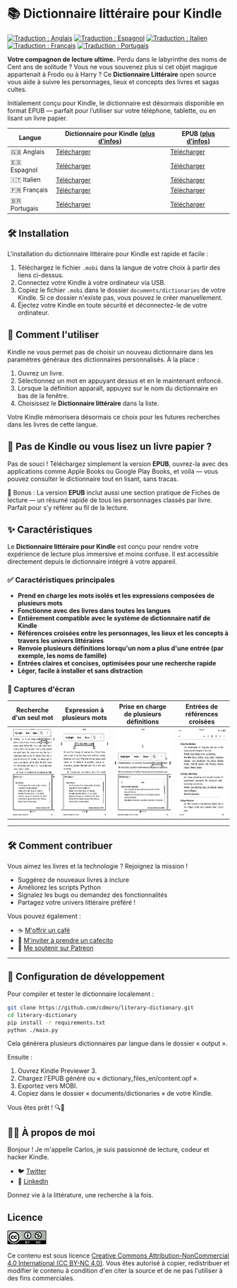 # 📚 Dictionnaire littéraire pour Kindle

[![Traduction : Anglais](https://img.shields.io/badge/traduction-en-blue.svg)](README.md)
[![Traduction : Espagnol](https://img.shields.io/badge/traduction-es-red.svg)](README.es.md)
[![Traduction : Italien](https://img.shields.io/badge/traduction-it-green.svg)](README.it.md)
[![Traduction : Français](https://img.shields.io/badge/traduction-fr-darkblue.svg)](README.fr.md)
[![Traduction : Portugais](https://img.shields.io/badge/traduction-pt-yellow.svg)](README.pt.md)

**Votre compagnon de lecture ultime.**
Perdu dans le labyrinthe des noms de Cent ans de solitude ? Vous ne vous souvenez plus si cet objet magique appartenait à Frodo ou à Harry ? Ce **Dictionnaire Littéraire** open source vous aide à suivre les personnages, lieux et concepts des livres et sagas cultes.

Initialement conçu pour Kindle, le dictionnaire est désormais disponible en format EPUB — parfait pour l’utiliser sur votre téléphone, tablette, ou en lisant un livre papier.

|Langue| Dictionnaire pour Kindle ([plus d’infos](#️-kindle-version-installation)) | EPUB ([plus d’infos](#-dont-have-a-kindle-or-reading-a-physical-book)) |
|---|---|---|
|🇬🇧 Anglais|[Télécharger](https://github.com/cdmoro/literary-dictionary/releases/download/v1.2.0/Bonadeo.Carlos.-.Literary.Dictionary.EN.v1.2.0.mobi)|[Télécharger](https://github.com/cdmoro/literary-dictionary/releases/download/v1.2.0/Bonadeo.Carlos.-.Literary.Dictionary.EN.v1.2.0.epub)|
|🇪🇸 Espagnol|[Télécharger](https://github.com/cdmoro/literary-dictionary/releases/download/v1.2.0/Bonadeo.Carlos.-.Diccionario.Literario.ES.v1.2.0.mobi)|[Télécharger](https://github.com/cdmoro/literary-dictionary/releases/download/v1.2.0/Bonadeo.Carlos.-.Diccionario.Literario.ES.v1.2.0.epub)|
|🇮🇹 Italien|[Télécharger](https://github.com/cdmoro/literary-dictionary/releases/download/v1.2.0/Bonadeo.Carlos.-.Dizionario.Letterario.IT.v1.2.0.mobi)|[Télécharger](https://github.com/cdmoro/literary-dictionary/releases/download/v1.2.0/Bonadeo.Carlos.-.Dizionario.Letterario.IT.v1.2.0.epub)|
|🇫🇷 Français|[Télécharger](https://github.com/cdmoro/literary-dictionary/releases/download/v1.2.0/Bonadeo.Carlos.-.Dictionnaire.Litteraire.FR.v1.2.0.mobi)|[Télécharger](https://github.com/cdmoro/literary-dictionary/releases/download/v1.2.0/Bonadeo.Carlos.-.Dictionnaire.Litteraire.FR.v1.2.0.epub)|
|🇧🇷 Portugais|[Télécharger](https://github.com/cdmoro/literary-dictionary/releases/download/v1.2.0/Bonadeo.Carlos.-.Dicionario.Literario.PT.v1.2.0.mobi)|[Télécharger](https://github.com/cdmoro/literary-dictionary/releases/download/v1.2.0/Bonadeo.Carlos.-.Dicionario.Literario.PT.v1.2.0.epub)|

## 🛠️ Installation

L'installation du dictionnaire littéraire pour Kindle est rapide et facile :

1. Téléchargez le fichier `.mobi` dans la langue de votre choix à partir des liens ci-dessus.
1. Connectez votre Kindle à votre ordinateur via USB.
1. Copiez le fichier `.mobi` dans le dossier `documents/dictionaries` de votre Kindle. Si ce dossier n'existe pas, vous pouvez le créer manuellement.
1. Éjectez votre Kindle en toute sécurité et déconnectez-le de votre ordinateur.

## 🧭 Comment l'utiliser

Kindle ne vous permet pas de choisir un nouveau dictionnaire dans les paramètres généraux des dictionnaires personnalisés. À la place :

1. Ouvrez un livre.
1. Sélectionnez un mot en appuyant dessus et en le maintenant enfoncé.
1. Lorsque la définition apparaît, appuyez sur le nom du dictionnaire en bas de la fenêtre.
1. Choisissez le **Dictionnaire littéraire** dans la liste.

Votre Kindle mémorisera désormais ce choix pour les futures recherches dans les livres de cette langue.

## 📱 Pas de Kindle ou vous lisez un livre papier ?

Pas de souci !
Téléchargez simplement la version **EPUB**, ouvrez-la avec des applications comme Apple Books ou Google Play Books, et voilà — vous pouvez consulter le dictionnaire tout en lisant, sans tracas.

📌 Bonus : La version **EPUB** inclut aussi une section pratique de Fiches de lecture — un résumé rapide de tous les personnages classés par livre. Parfait pour s’y référer au fil de la lecture.

## ✨ Caractéristiques

Le **Dictionnaire littéraire pour Kindle** est conçu pour rendre votre expérience de lecture plus immersive et moins confuse. Il est accessible directement depuis le dictionnaire intégré à votre appareil.

### ✅ Caractéristiques principales

- **Prend en charge les mots isolés et les expressions composées de plusieurs mots**  
- **Fonctionne avec des livres dans toutes les langues**
- **Entièrement compatible avec le système de dictionnaire natif de Kindle**
- **Références croisées entre les personnages, les lieux et les concepts à travers les univers littéraires**
- **Renvoie plusieurs définitions lorsqu'un nom a plus d'une entrée (par exemple, les noms de famille)**
- **Entrées claires et concises, optimisées pour une recherche rapide**
- **Léger, facile à installer et sans distraction**

### 📸 Captures d'écran

| Recherche d'un seul mot | Expression à plusieurs mots | Prise en charge de plusieurs définitions | Entrées de références croisées |
|:--------------------:|:-------------------:|:---------------------------:|:---------:|
|<img src="./screenshots/fr/01_definition.png" height="200px">|<img src="./screenshots/fr/02_definition_group_of_words.png" height="200px">|<img src="./screenshots/fr/03_multiple_definitions.png" height="200px">|<img src="./screenshots/fr/04_dict.png" height="200px">|

---

## 🛠️ Comment contribuer

Vous aimez les livres et la technologie ? Rejoignez la mission !

- Suggérez de nouveaux livres à inclure
- Améliorez les scripts Python
- Signalez les bugs ou demandez des fonctionnalités
- Partagez votre univers littéraire préféré !

Vous pouvez également :
- ☕ [M'offrir un café](https://buymeacoffee.com/cdmoro)
- 🧉 [M'inviter à prendre un cafecito](http://cafecito.app/cdmoro)
- 🎁 [Me soutenir sur Patreon](https://patreon.com/cdmoro)

---

## 🧪 Configuration de développement

Pour compiler et tester le dictionnaire localement :

```bash
git clone https://github.com/cdmoro/literary-dictionary.git
cd literary-dictionary
pip install -r requirements.txt
python ./main.py
```

Cela générera plusieurs dictionnaires par langue dans le dossier « output ».

Ensuite :

1. Ouvrez Kindle Previewer 3.
1. Chargez l'EPUB généré ou « dictionary_files_en/content.opf ».
1. Exportez vers MOBI.
1. Copiez dans le dossier « documents/dictionaries » de votre Kindle.

Vous êtes prêt ! 🔍📖

## 🙋‍♂️ À propos de moi

Bonjour ! Je m'appelle Carlos, je suis passionné de lecture, codeur et hacker Kindle.

- 🐦 [Twitter](https://twitter.com/CarlosBonadeo)
- 💼 [LinkedIn](https://www.linkedin.com/in/cdbonadeo/)

Donnez vie à la littérature, une recherche à la fois.

## Licence

![CC BY-NC-SA](assets/cc_banner.png)

Ce contenu est sous licence [Creative Commons Attribution-NonCommercial 4.0 International (CC BY-NC 4.0)](https://creativecommons.org/licenses/by-nc/4.0/). Vous êtes autorisé à copier, redistribuer et modifier le contenu à condition d'en citer la source et de ne pas l'utiliser à des fins commerciales.